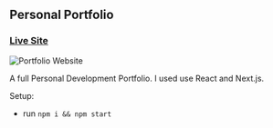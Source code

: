 ## Personal Portfolio

### [Live Site](https://m.sarahprofile.com/)

![Portfolio Website](https://i.ibb.co/WgPMpts/image.png)

A full Personal Development Portfolio. I used use React and Next.js.

Setup:
- run ```npm i && npm start```


